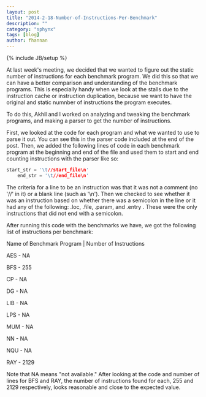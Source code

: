 ```yaml
---
layout: post
title: "2014-2-18-Number-of-Instructions-Per-Benchmark"
description: ""
category: "sphynx"
tags: [blog]
author: fhannan
---
```

{% include JB/setup %}

At last week's meeting, we decided that we wanted to figure out the static number of instructions for each benchmark program. We did this so that we can have a better comparison and understanding of the benchmark programs. This is especially handy when we look at the stalls due to the instruction cache or instruction duplication, because we want to have the original and static numnber of instructions the program executes.

To do this, Akhil and I worked on analyzing and tweaking the benchmark programs, and making a parser to get the number of instructions.
                                                                     
                                                                     
First, we looked at the code for each program and what we wanted to use to parse it out. You can see this in the parser code included at the end of the post. Then, we added the following lines of code in each benchmark program at the beginning and end of the file and used them to start and end counting instructions with the parser like so:

```cpp
start_str = '\t//start_file\n' 
    end_str = '\t//end_file\n'
```

The criteria for a line to be an instruction was that it was not a comment (no '//' in it) or a blank line (such as '\n'). Then we checked to see whether it was an instruction based on whether there was a semicolon in the line or it had any of the following: .loc, .file,  .param, and .entry . These were the only instructions that did not end with a semicolon.


After running this code with the benchmarks we have, we got the following list of instructions per benchmark:


Name of Benchmark Program | Number of Instructions


AES - NA

BFS - 255

CP - NA

DG - NA

LIB - NA

LPS - NA

MUM - NA

NN - NA

NQU - NA

RAY - 2129



Note that NA means "not available." After looking at the code and number of lines for BFS and RAY, the number of instructions found for each, 255 and 2129 respectively, looks reasonable and close to the expected value.
